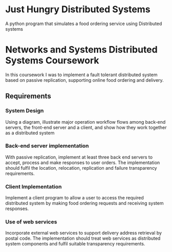 # Just Hungry Distributed Systems
 A python program that simulates a food ordering service using Distributed systems 
 
# Networks and Systems Distributed Systems Coursework

In this coursework I was to implement a fault tolerant distributed system based on passive replication, supporting online food ordering and delivery.

## Requirements

### System Design

Using a diagram, illustrate major operation workflow flows among back-end servers, the front-end server and a client, and show how they work together as a distributed system

### Back-end server implementation

With passive replication, implement at least three back end servers to accept, process and make responses to user orders. The implementation should fulfil the location, relocation, replication and failure transparency requirements.

### Client Implementation

Implement a client program to allow a user to access the required distributed system by making food ordering requests and receiving system responses.

### Use of web services

Incorporate external web services to support delivery address retrieval by postal code. The implementation should treat web services as distributed system components and fulfil suitable transparency requirements.
